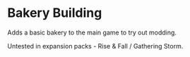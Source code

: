 # Bakery Building
Adds a basic bakery to the main game to try out modding.

Untested in expansion packs - Rise & Fall / Gathering Storm.
